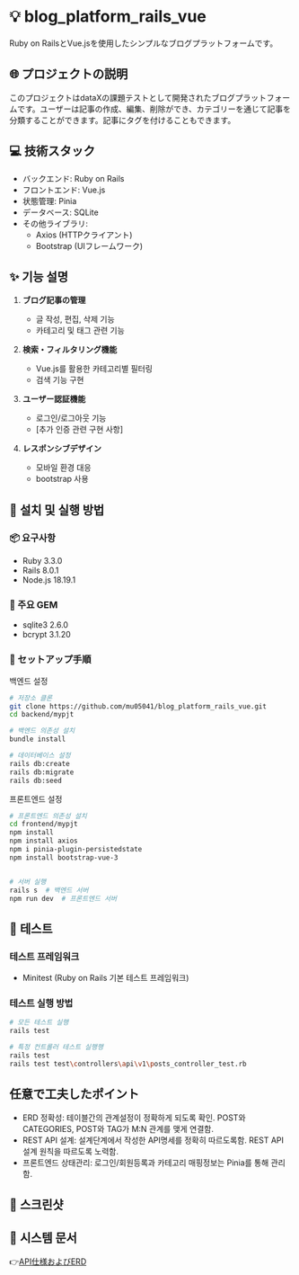 # 💡 blog_platform_rails_vue
Ruby on RailsとVue.jsを使用したシンプルなブログプラットフォームです。

## 🌐 プロジェクトの説明
このプロジェクトはdataXの課題テストとして開発されたブログプラットフォームです。ユーザーは記事の作成、編集、削除ができ、カテゴリーを通じて記事を分類することができます。記事にタグを付けることもできます。

## 💻 技術スタック
- バックエンド: Ruby on Rails
- フロントエンド: Vue.js
- 状態管理: Pinia
- データベース: SQLite
- その他ライブラリ:
   - Axios (HTTPクライアント)
   - Bootstrap (UIフレームワーク)




## ✨ 기능 설명
1. **ブログ記事の管理**
   - 글 작성, 편집, 삭제 기능
   - 카테고리 및 태그 관련 기능

2. **検索・フィルタリング機能**
   - Vue.js를 활용한 카테고리별 필터링
   - 검색 기능 구현

3. **ユーザー認証機能**
   - 로그인/로그아웃 기능
   - [추가 인증 관련 구현 사항]

4. **レスポンシブデザイン**
   - 모바일 환경 대응
   - bootstrap 사용

## 🚀 설치 및 실행 방법
### 📦 요구사항
- Ruby 3.3.0
- Rails 8.0.1
- Node.js 18.19.1

### 💎 주요 GEM
- sqlite3 2.6.0
- bcrypt 3.1.20

### 🔧 セットアップ手順
백엔드 설정
```bash
# 저장소 클론
git clone https://github.com/mu05041/blog_platform_rails_vue.git
cd backend/mypjt

# 백엔드 의존성 설치
bundle install

# 데이터베이스 설정
rails db:create
rails db:migrate
rails db:seed
```

프론트엔드 설정
``` bash
# 프론트엔드 의존성 설치
cd frontend/mypjt
npm install
npm install axios
npm i pinia-plugin-persistedstate
npm install bootstrap-vue-3


# 서버 실행
rails s  # 백엔드 서버
npm run dev  # 프론트엔드 서버
```

##  🧪 테스트
### 테스트 프레임워크
- Minitest (Ruby on Rails 기본 테스트 프레임워크)
### 테스트 실행 방법
```bash
# 모든 테스트 실행
rails test

# 특정 컨트롤러 테스트 실행행
rails test 
rails test test\controllers\api\v1\posts_controller_test.rb

```

## 任意で工夫したポイント
- ERD 정확성: 테이블간의 관계설정이 정확하게 되도록 확인. POST와 CATEGORIES, POST와 TAG가 M:N 관계를 맺게 연결함. 
- REST API 설계: 설계단계에서 작성한 API명세를 정확히 따르도록함. REST API 설계 원칙을 따르도록 노력함.
- 프론트엔드 상태관리: 로그인/회원등록과 카테고리 매핑정보는 Pinia를 통해 관리함.



## 📸 스크린샷


## 📑 시스템 문서
👉[API仕様およびERD](https://capricious-algebra-cf0.notion.site/DataX-1b2aaefa04e680d1a397c4a5243261a7)